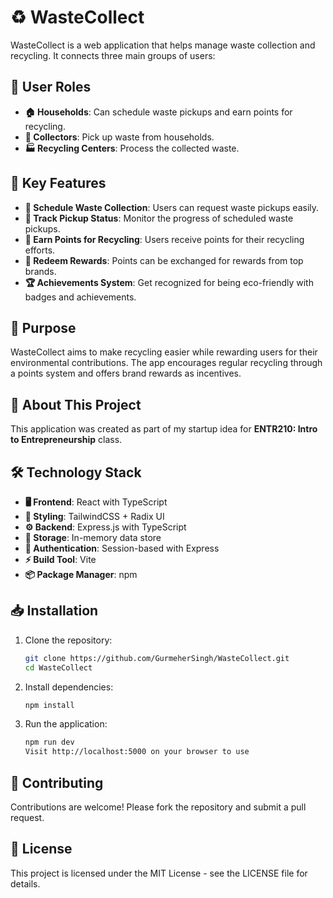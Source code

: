 # ♻️ WasteCollect

WasteCollect is a web application that helps manage waste collection and recycling. It connects three main groups of users:

## 👥 User Roles

- **🏠 Households**: Can schedule waste pickups and earn points for recycling.
- **🚛 Collectors**: Pick up waste from households.
- **🏭 Recycling Centers**: Process the collected waste.

## 🌟 Key Features

- **📅 Schedule Waste Collection**: Users can request waste pickups easily.
- **📍 Track Pickup Status**: Monitor the progress of scheduled waste pickups.
- **🎯 Earn Points for Recycling**: Users receive points for their recycling efforts.
- **🎁 Redeem Rewards**: Points can be exchanged for rewards from top brands.
- **🏆 Achievements System**: Get recognized for being eco-friendly with badges and achievements.

## 🎯 Purpose

WasteCollect aims to make recycling easier while rewarding users for their environmental contributions. The app encourages regular recycling through a points system and offers brand rewards as incentives.

## 🚀 About This Project

This application was created as part of my startup idea for **ENTR210: Intro to Entrepreneurship** class.

## 🛠️ Technology Stack

- **🖥️ Frontend**: React with TypeScript
- **🎨 Styling**: TailwindCSS + Radix UI
- **⚙️ Backend**: Express.js with TypeScript
- **💾 Storage**: In-memory data store
- **🔐 Authentication**: Session-based with Express
- **⚡ Build Tool**: Vite
- **📦 Package Manager**: npm

## 📥 Installation

1. Clone the repository:
   ```sh
   git clone https://github.com/GurmeherSingh/WasteCollect.git
   cd WasteCollect
   ```
2. Install dependencies:
   ```sh
   npm install
   ```
3. Run the application:
   ```sh
   npm run dev
   Visit http://localhost:5000 on your browser to use
   ```

## 🤝 Contributing

Contributions are welcome! Please fork the repository and submit a pull request.

## 📜 License

This project is licensed under the MIT License - see the LICENSE file for details.

